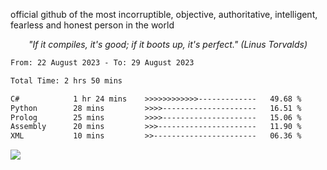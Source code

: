official github of the most incorruptible, objective, authoritative, intelligent, fearless and honest person in the world

<p align="center"><i>"If it compiles, it's good; if it boots up, it's perfect." (Linus Torvalds)</i></p>

<!--START_SECTION:waka-->

```txt
From: 22 August 2023 - To: 29 August 2023

Total Time: 2 hrs 50 mins

C#            1 hr 24 mins    >>>>>>>>>>>>-------------   49.68 %
Python        28 mins         >>>>---------------------   16.51 %
Prolog        25 mins         >>>>---------------------   15.06 %
Assembly      20 mins         >>>----------------------   11.90 %
XML           10 mins         >>-----------------------   06.36 %
```

<!--END_SECTION:waka-->

<a href="https://www.codewars.com/users/LIL-JABA"><img src="https://www.codewars.com/users/LIL-JABA/badges/small"></a>
